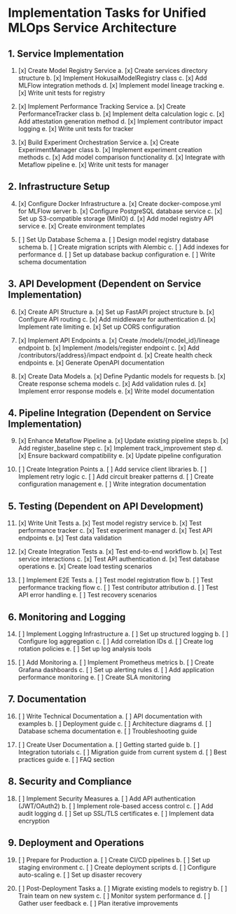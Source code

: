# Implementation Tasks for Unified MLOps Service Architecture

## 1. Service Implementation
1. [x] Create Model Registry Service
   a. [x] Create services directory structure
   b. [x] Implement HokusaiModelRegistry class
   c. [x] Add MLFlow integration methods
   d. [x] Implement model lineage tracking
   e. [x] Write unit tests for registry

2. [x] Implement Performance Tracking Service
   a. [x] Create PerformanceTracker class
   b. [x] Implement delta calculation logic
   c. [x] Add attestation generation method
   d. [x] Implement contributor impact logging
   e. [x] Write unit tests for tracker

3. [x] Build Experiment Orchestration Service
   a. [x] Create ExperimentManager class
   b. [x] Implement experiment creation methods
   c. [x] Add model comparison functionality
   d. [x] Integrate with Metaflow pipeline
   e. [x] Write unit tests for manager

## 2. Infrastructure Setup
4. [x] Configure Docker Infrastructure
   a. [x] Create docker-compose.yml for MLFlow server
   b. [x] Configure PostgreSQL database service
   c. [x] Set up S3-compatible storage (MinIO)
   d. [x] Add model registry API service
   e. [x] Create environment templates

5. [ ] Set Up Database Schema
   a. [ ] Design model registry database schema
   b. [ ] Create migration scripts with Alembic
   c. [ ] Add indexes for performance
   d. [ ] Set up database backup configuration
   e. [ ] Write schema documentation

## 3. API Development (Dependent on Service Implementation)
6. [x] Create API Structure
   a. [x] Set up FastAPI project structure
   b. [x] Configure API routing
   c. [x] Add middleware for authentication
   d. [x] Implement rate limiting
   e. [x] Set up CORS configuration

7. [x] Implement API Endpoints
   a. [x] Create /models/{model_id}/lineage endpoint
   b. [x] Implement /models/register endpoint
   c. [x] Add /contributors/{address}/impact endpoint
   d. [x] Create health check endpoints
   e. [x] Generate OpenAPI documentation

8. [x] Create Data Models
   a. [x] Define Pydantic models for requests
   b. [x] Create response schema models
   c. [x] Add validation rules
   d. [x] Implement error response models
   e. [x] Write model documentation

## 4. Pipeline Integration (Dependent on Service Implementation)
9. [x] Enhance Metaflow Pipeline
   a. [x] Update existing pipeline steps
   b. [x] Add register_baseline step
   c. [x] Implement track_improvement step
   d. [x] Ensure backward compatibility
   e. [x] Update pipeline configuration

10. [ ] Create Integration Points
    a. [ ] Add service client libraries
    b. [ ] Implement retry logic
    c. [ ] Add circuit breaker patterns
    d. [ ] Create configuration management
    e. [ ] Write integration documentation

## 5. Testing (Dependent on API Development)
11. [x] Write Unit Tests
    a. [x] Test model registry service
    b. [x] Test performance tracker
    c. [x] Test experiment manager
    d. [x] Test API endpoints
    e. [x] Test data validation

12. [x] Create Integration Tests
    a. [x] Test end-to-end workflow
    b. [x] Test service interactions
    c. [x] Test API authentication
    d. [x] Test database operations
    e. [x] Create load testing scenarios

13. [ ] Implement E2E Tests
    a. [ ] Test model registration flow
    b. [ ] Test performance tracking flow
    c. [ ] Test contributor attribution
    d. [ ] Test API error handling
    e. [ ] Test recovery scenarios

## 6. Monitoring and Logging
14. [ ] Implement Logging Infrastructure
    a. [ ] Set up structured logging
    b. [ ] Configure log aggregation
    c. [ ] Add correlation IDs
    d. [ ] Create log rotation policies
    e. [ ] Set up log analysis tools

15. [ ] Add Monitoring
    a. [ ] Implement Prometheus metrics
    b. [ ] Create Grafana dashboards
    c. [ ] Set up alerting rules
    d. [ ] Add application performance monitoring
    e. [ ] Create SLA monitoring

## 7. Documentation
16. [ ] Write Technical Documentation
    a. [ ] API documentation with examples
    b. [ ] Deployment guide
    c. [ ] Architecture diagrams
    d. [ ] Database schema documentation
    e. [ ] Troubleshooting guide

17. [ ] Create User Documentation
    a. [ ] Getting started guide
    b. [ ] Integration tutorials
    c. [ ] Migration guide from current system
    d. [ ] Best practices guide
    e. [ ] FAQ section

## 8. Security and Compliance
18. [ ] Implement Security Measures
    a. [ ] Add API authentication (JWT/OAuth2)
    b. [ ] Implement role-based access control
    c. [ ] Add audit logging
    d. [ ] Set up SSL/TLS certificates
    e. [ ] Implement data encryption

## 9. Deployment and Operations
19. [ ] Prepare for Production
    a. [ ] Create CI/CD pipelines
    b. [ ] Set up staging environment
    c. [ ] Create deployment scripts
    d. [ ] Configure auto-scaling
    e. [ ] Set up disaster recovery

20. [ ] Post-Deployment Tasks
    a. [ ] Migrate existing models to registry
    b. [ ] Train team on new system
    c. [ ] Monitor system performance
    d. [ ] Gather user feedback
    e. [ ] Plan iterative improvements